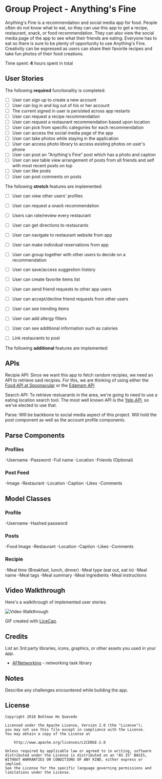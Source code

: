 # Group Project - Anything's Fine

Anything's Fine is a recommendation and social media app for food.  People often do not know what to eat, so they can use this app to
get a recipe, restaurant, snack, or food recommendation.  They can also view the social media page of the app to see what their friends are eating.
Everyone has to eat so there is sure to be plenty of opportunity to use Anything's Fine.  Creativity can be expressed as users can share their
favorite recipes and take fun photos of their food creations.

Time spent: **4** hours spent in total

## User Stories

The following **required** functionality is completed:

- [ ] User can sign up to create a new account
- [ ] User can log in and log out of his or her account
- [ ] The current signed in user is persisted across app restarts
- [ ] User can request a recipe recommendation
- [ ] User can request a restaurant recommendation based upon location
- [ ] User can pick from specific categories for each recommendation
- [ ] User can access the social media page of the app
- [ ] User can take photos while staying in the application
- [ ] User can access photo library to access existing photos on user's phone
- [ ] User can post an "Anything's Fine" post which has a photo and caption
- [ ] User can see table view arrangement of posts from all friends and self with most recent posts on top
- [ ] User can like posts
- [ ] User can post comments on posts

The following **stretch** features are implemented:
- [ ] User can view other users' profiles
- [ ] User can request a snack recommendation
- [ ] Users can rate/review every restaurant
- [ ] User can get directions to restaurants
- [ ] User can navigate to restaurant website from app
- [ ] User can make individual reservations from app
- [ ] User can group together with other users to decide on a recommendation
- [ ] User can save/access suggestion history
- [ ] User can create favorite items list
- [ ] User can send friend requests to other app users
- [ ] User can accept/decline friend requests from other users
- [ ] User can see trending items
- [ ] User can add allergy filters 
- [ ] User can see additional information such as calories
- [ ] Link restaurants to post


The following **additional** features are implemented:





## APIs
Recipie API: Since we want this app to fetch random recipies, we need an API to retrieve said recipies.
For this, we are thinking of using either the [Food API at Spoonacular](https://spoonacular.com/food-api) or the [Edamam API](https://developer.edamam.com/)

Search API: To retrieve restuarants in the area, we're going to need to use a eating location search tool. The most well known API is the [Yelp API](https://www.yelp.com/developers), so we've elected to use that.

Parse: WIll be backbone to social media aspect of this project. Will hold the post component as well as the account profile components.


## Parse Components

### Profiles

-Username
-Password
-Full name
-Location
-Friends (Optional)

### Post Feed
-Image
-Restaurant
-Location
-Caption
-Likes
-Comments


## Model Classes

### Profile
-Username
-Hashed password

### Posts
-Food Image
-Restaurant
-Location
-Caption
-Likes
-Comments

### Recipie
-Meal time (Breakfast, lunch, dinner)
-Meal type (eat out, eat in)
-Meal name
-Meal tags
-Meal summary
-Meal ingredients
-Meal instructions


## Video Walkthrough

Here's a walkthrough of implemented user stories:

<img src='https://imgur.com/SVZ1VPG.png' title='Video Walkthrough' width='' alt='Video Walkthrough' />

GIF created with [LiceCap](http://www.cockos.com/licecap/).

## Credits

List an 3rd party libraries, icons, graphics, or other assets you used in your app.

- [AFNetworking](https://github.com/AFNetworking/AFNetworking) - networking task library


## Notes

Describe any challenges encountered while building the app.

## License

    Copyright 2018 Bohlman Ho Quevedo

    Licensed under the Apache License, Version 2.0 (the "License");
    you may not use this file except in compliance with the License.
    You may obtain a copy of the License at

        http://www.apache.org/licenses/LICENSE-2.0

    Unless required by applicable law or agreed to in writing, software
    distributed under the License is distributed on an "AS IS" BASIS,
    WITHOUT WARRANTIES OR CONDITIONS OF ANY KIND, either express or implied.
    See the License for the specific language governing permissions and
    limitations under the License.
